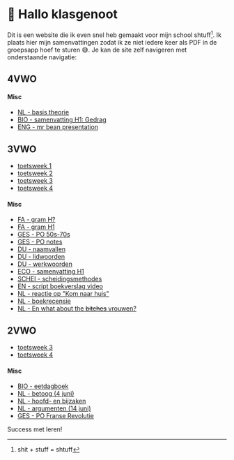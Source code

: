 # 👋 Hallo klasgenoot

Dit is een website die ik even snel heb gemaakt voor mijn school shtuff[^1]. Ik plaats hier mijn samenvattingen zodat ik ze niet iedere keer als PDF in de groepsapp hoef te sturen 😅. Je kan de site zelf navigeren met onderstaande navigatie:

## 4VWO

#### Misc

- [NL - basis theorie](4VWO/Misc/NL%20-%20basis%20theorie)
- [BIO - samenvatting H1: Gedrag](4VWO/Misc/BIO%20-%20samenvatting%20H1%20gedrag)
- [ENG - mr bean presentation](4VWO/Misc/ENG%20-%20mr%20bean%20presentation)

## 3VWO

- [toetsweek 1](3VWO/TW1/README.md)
- [toetsweek 2](3VWO/TW2/README.md)
- [toetsweek 3](3VWO/TW3/README.md)
- [toetsweek 4](3VWO/TW4/README.md)

#### Misc

- [FA - gram H?](3VWO/Misc/FA%20-%20gram%20Hx)
- [FA - gram H1](3VWO/Misc/FA%20-%20gram%20H1)
- [GES - PO 50s-70s](3VWO/Misc/GES%20-%20PO%2050s-70s)
- [GES - PO notes](3VWO/Misc/GES%20-%20PO%20notes)
- [DU - naamvallen](3VWO/Misc/DU%20-%20naamvallen)
- [DU - lidwoorden](3VWO/Misc/DU%20-%20lidwoorden)
- [DU - werkwoorden](3VWO/Misc/DU%20-%20werkwoorden)
- [ECO - samenvatting H1](3VWO/Misc/ECO%20-%20samenvatting%20H1)
- [SCHEI - scheidingsmethodes](3VWO/Misc/SCHEI%20-%20scheidingsmethodes)
- [EN - script boekverslag video](3VWO/Misc/EN%20-%20script%20boekverslag%20video)
- [NL - reactie op "Kom naar huis"](3VWO/Misc/NL%20-%20reactie%20op%20%22Kom%20naar%20huis%22)
- [NL - boekrecensie](3VWO/Misc/NL%20-%20boekrecensie)
- [NL - En what about the ~~bitches~~ vrouwen?](3VWO/Misc/NL%20-%20En%20what%20about%20the%20~~bitches~~%20vrouwen)




## 2VWO

- [toetsweek 3](2VWO/TW3/README.md)
- [toetsweek 4](2VWO/TW4/README.md)

#### Misc

- [BIO - eetdagboek](2VWO/Misc/BIO%20-%20eetdagboek)
- [NL - betoog (4 juni)](2VWO/Misc/NL%20-%20betoog%20%284%20juni%29)
- [NL - hoofd- en bijzaken](2VWO/Misc/NL%20-%20hoofd-%20en%20bijzaken)
- [NL - argumenten (14 juni)](2VWO/Misc/NL%20-%20argumenten%20%2814%20juni%29)
- [GES - PO Franse Revolutie](2VWO/Misc/GES%20-%20PO%20Franse%20Revolutie)



Success met leren!

[^1]: shit + stuff = shtuff
